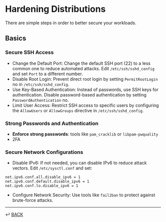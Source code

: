 # Hardening Distributions

There are simple steps in order to better secure your workloads.

## Basics

### Secure SSH Access

* Change the Default Port: Change the default SSH port (22) to a less common one to reduce automated attacks. Edit ```/etc/ssh/sshd_config``` and set ```Port``` to a different number.
* Disable Root Login: Prevent direct root login by setting ```PermitRootLogin``` no in ```/etc/ssh/sshd_config```.
* Use Key-Based Authentication: Instead of passwords, use SSH keys for authentication. Disable password-based authentication by setting ```PasswordAuthentication``` no.
* Limit User Access: Restrict SSH access to specific users by configuring the ```AllowUsers``` or ```AllowGroups``` directive in ```/etc/ssh/sshd_config```.

### Strong Passwords and Authentication

* **Enforce strong passwords**: tools like ```pam_cracklib``` or ```libpam-pwquality```
* 2FA

### Secure Network Configurations

* Disable IPv6: If not needed, you can disable IPv6 to reduce attack vectors. Edit ```/etc/sysctl.conf``` and set:

```
net.ipv6.conf.all.disable_ipv6 = 1
net.ipv6.conf.default.disable_ipv6 = 1
net.ipv6.conf.lo.disable_ipv6 = 1
```
* Configure Network Security: Use tools like ```fail2ban``` to protect against brute-force attacks.


---

↩️ [BACK](../README.md)

